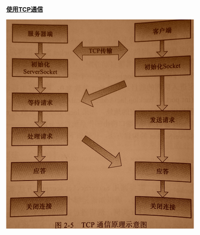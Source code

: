 ### [使用TCP通信](https://github.com/ningbaoqi/ComputerNetWork/commit/92a5d12523d18c789118ad480e8e25fbeb0aa716)

![image](https://github.com/ningbaoqi/ComputerNetWork/blob/master/gif/pic1-1.jpg)

